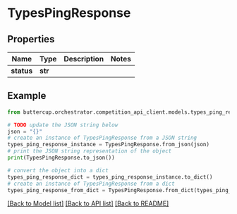 # TypesPingResponse


## Properties

Name | Type | Description | Notes
------------ | ------------- | ------------- | -------------
**status** | **str** |  |

## Example

```python
from buttercup.orchestrator.competition_api_client.models.types_ping_response import TypesPingResponse

# TODO update the JSON string below
json = "{}"
# create an instance of TypesPingResponse from a JSON string
types_ping_response_instance = TypesPingResponse.from_json(json)
# print the JSON string representation of the object
print(TypesPingResponse.to_json())

# convert the object into a dict
types_ping_response_dict = types_ping_response_instance.to_dict()
# create an instance of TypesPingResponse from a dict
types_ping_response_from_dict = TypesPingResponse.from_dict(types_ping_response_dict)
```
[[Back to Model list]](../README.md#documentation-for-models) [[Back to API list]](../README.md#documentation-for-api-endpoints) [[Back to README]](../README.md)
